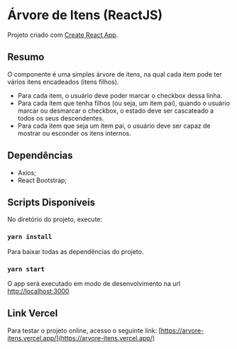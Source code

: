 # Árvore de Itens (ReactJS)

Projeto criado com [Create React App](https://github.com/facebook/create-react-app).

## Resumo

O componente é uma simples árvore de itens, na qual cada item pode ter vários itens encadeados (itens filhos).

- Para cada item, o usuário deve poder marcar o checkbox dessa linha.
- Para cada item que tenha filhos (ou seja, um item pai), quando o usuário marcar ou desmarcar o checkbox, o estado deve ser cascateado a todos os seus descendentes.
- Para cada item que seja um item pai, o usuário deve ser capaz de mostrar ou esconder os itens internos.

## Dependências

- Axios;
- React Bootstrap;


## Scripts Disponíveis

No diretório do projeto, execute:

### `yarn install`

Para baixar todas as dependências do projeto.

### `yarn start`

O app será executado em modo de desenvolvimento na url [http://localhost:3000](http://localhost:3000)

## Link Vercel

Para testar o projeto online, acesso o seguinte link: [https://arvore-itens.vercel.app/](https://arvore-itens.vercel.app/)
